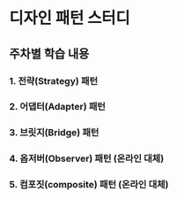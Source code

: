 # 디자인 패턴 스터디
## 주차별 학습 내용
### 1. 전략(Strategy) 패턴<br>
### 2. 어댑터(Adapter) 패턴<br>
### 3. 브릿지(Bridge) 패턴<br>
### 4. 옵저버(Observer) 패턴 (온라인 대체)<br>
### 5. 컴포짓(composite) 패턴 (온라인 대체)<br>

